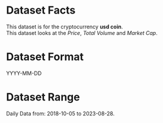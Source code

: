 # Dataset Facts

This dataset is for the cryptocurrency **usd coin**.    
This dataset looks at the _Price_, _Total Volume_ and _Market Cap_.   

# Dataset Format  

YYYY-MM-DD    

# Dataset Range    

Daily Data from: 2018-10-05 to 2023-08-28.    
 
 